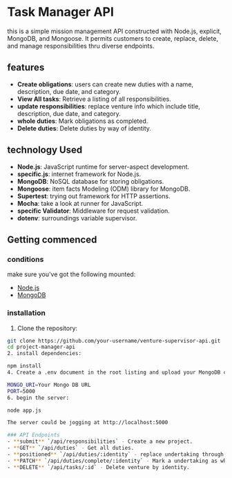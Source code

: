 # Task Manager API

this is a simple mission management API constructed with Node.js, explicit, MongoDB, and Mongoose. It permits customers to create, replace, delete, and manage responsibilities thru diverse endpoints.

## features

- **Create obligations**: users can create new duties with a name, description, due date, and category.
- **View All tasks**: Retrieve a listing of all responsibilities.
- **update responsibilities**: replace venture info which include title, description, due date, and category.
- **whole duties**: Mark obligations as completed.
- **Delete duties**: Delete duties by way of identity.

## technology Used

- **Node.js**: JavaScript runtime for server-aspect development.
- **specific.js**: internet framework for Node.js.
- **MongoDB**: NoSQL database for storing obligations.
- **Mongoose**: item facts Modeling (ODM) library for MongoDB.
- **Supertest**: trying out framework for HTTP assertions.
- **Mocha**: take a look at runner for JavaScript.
- **specific Validator**: Middleware for request validation.
- **dotenv**: surroundings variable supervisor.

## Getting commenced

### conditions

make sure you've got the following mounted:

- [Node.js](https://nodejs.org/)
- [MongoDB](https://www.mongodb.com/)

### installation

1. Clone the repository:

```bash
git clone https://github.com/your-username/venture-supervisor-api.git
cd project-manager-api
2. install dependencies:

npm install
4. Create a .env document in the root listing and upload your MongoDB connection string:

MONGO_URI=Your Mongo DB URL
PORT=5000
6. begin the server:

node app.js

The server could be jogging at http://localhost:5000

### API Endpoints
- **submit** `/api/responsibilities` - Create a new project.
- **GET** `/api/duties` - Get all duties.
- **positioned** `/api/duties/:identity` - replace undertaking through identity.
- **PATCH** `/api/duties/complete/:identity` - Mark a undertaking as whole.
- **DELETE** `/api/tasks/:id` - Delete venture by identity.

